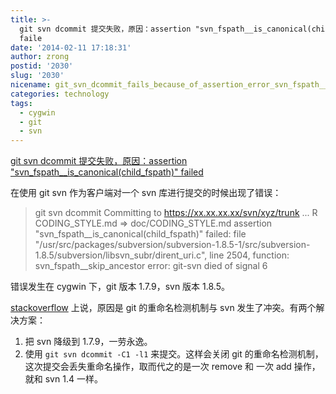 ```yaml
---
title: >-
  git svn dcommit 提交失败，原因：assertion "svn_fspath__is_canonical(child_fspath)"
  faile
date: '2014-02-11 17:18:31'
author: zrong
postid: '2030'
slug: '2030'
nicename: git_svn_dcommit_fails_because_of_assertion_error_svn_fspath__is_canonical
categories: technology
tags:
  - cygwin
  - git
  - svn
---
```


[git svn dcommit 提交失败，原因：assertion "svn_fspath__is_canonical(child_fspath)" failed](http://blog.zengrong.net/post/2030.html)

在使用 git svn 作为客户端对一个 svn 库进行提交的时候出现了错误：

>git svn dcommit
>Committing to https://xx.xx.xx.xx/svn/xyz/trunk ...
>        R       CODING_STYLE.md => doc/CODING_STYLE.md
>assertion "svn_fspath__is_canonical(child_fspath)" failed: file "/usr/src/packages/subversion/subversion-1.8.5-1/src/subversion-1.8.5/subversion/libsvn_subr/dirent_uri.c", line 2504, function: svn_fspath__skip_ancestor
>error: git-svn died of signal 6

错误发生在 cygwin 下，git 版本 1.7.9，svn 版本 1.8.5。

[stackoverflow][1] 上说，原因是 git 的重命名检测机制与 svn 发生了冲突。有两个解决方案：

1. 把 svn 降级到 1.7.9，一劳永逸。
2. 使用 `git svn dcommit -C1 -l1` 来提交。这样会关闭 git 的重命名检测机制，这次提交会丢失重命名操作，取而代之的是一次 remove 和 一次 add 操作，就和 svn 1.4 一样。 

[1]: http://stackoverflow.com/questions/17693255/git-svn-dcommit-fails-because-of-assertion-error-svn-fspath-is-canonicalchild
